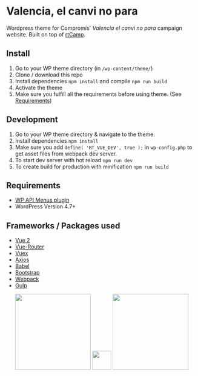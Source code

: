 # Valencia, el canvi no para
Wordpress theme for Compromís' *Valencia el canvi no para* campaign website. Built on top of [rtCamp](https://rtcamp.com).

## Install
1. Go to your WP theme directory (in `/wp-content/theme/`)
2. Clone / download this repo
3. Install dependencies `npm install` and compile `npm run build`
4. Activate the theme
5. Make sure you fulfill all the requirements before using theme. (See [Requirements](#requirements))

## Development
1. Go to your WP theme directory & navigate to the theme.
2. Install dependencies `npm install`
3. Make sure you add `define( 'RT_VUE_DEV', true );` in `wp-config.php` to get asset files from webpack dev server.
4. To start dev server with hot reload `npm run dev`
5. To create build for production with minification `npm run build`

## Requirements
* [WP API Menus plugin](https://wordpress.org/plugins/wp-api-menus/)
* WordPress Version 4.7+

## Frameworks / Packages used
* [Vue 2](http://vuejs.org)
* [Vue-Router](https://github.com/vuejs/vue-router)
* [Vuex](https://github.com/vuejs/vuex)
* [Axios](https://github.com/mzabriskie/axios)
* [Babel](https://babeljs.io)
* [Bootstrap](http://getbootstrap.com/)
* [Webpack](https://webpack.js.org/)
* [Gulp](http://gulpjs.com/)

<p align="center">
<a href="https://wordpress.org" target="_blank"><img width="200"src="https://s.w.org/about/images/logos/wordpress-logo-hoz-rgb.png"></a>
<a href="https://vuejs.org" target="_blank"><img width="50"src="https://vuejs.org/images/logo.png"></a>
<a href="https://rtcamp.com" target="_blank"><img width="200"src="https://rtcamp.com/wp-content/uploads/2016/06/rtcamp-logo.svg"></a>
</p>
